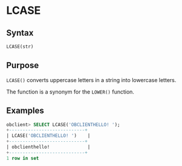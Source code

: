 # LCASE

## Syntax

```sql
LCASE(str)
```

## Purpose

`LCASE()` converts uppercase letters in a string into lowercase letters.

The function is a synonym for the `LOWER()` function.

## Examples

```sql
obclient> SELECT LCASE('OBCLIENTHELLO! ');
+----------------------------+
| LCASE('OBCLIENTHELLO! ')    |
+----------------------------+
| obclienthello!              |
+----------------------------+
1 row in set
```
